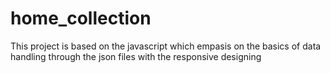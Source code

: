 # home_collection
This project is based on the javascript which empasis on the basics of data handling through the json files with the responsive designing 
